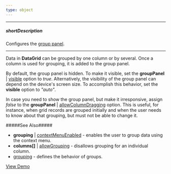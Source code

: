 ```yaml
---
type: object
---
```

---
##### shortDescription
Configures the [group panel](/concepts/10%20UI%20Widgets/70%20Data%20Grid/001%20Visual%20Elements/090%20Group%20Panel.md '/Documentation/Guide/UI_Widgets/Data_Grid/Visual_Elements/#Group_Panel').

---
Data in **DataGrid** can be grouped by one column or by several. Once a column is used for grouping, it is added to the group panel.

By default, the group panel is hidden. To make it visible, set the **groupPanel** | [visible](/api-reference/10%20UI%20Widgets/dxDataGrid/1%20Configuration/groupPanel/visible.md '/Documentation/ApiReference/UI_Widgets/dxDataGrid/Configuration/groupPanel/#visible') option to *true*. Alternatively, the visibility of the group panel can depend on the device's screen size. To accomplish this behavior, set the **visible** option to *"auto"*.

In case you need to show the group panel, but make it irresponsive, assign *false* to the **groupPanel** | [allowColumnDragging](/api-reference/10%20UI%20Widgets/dxDataGrid/1%20Configuration/groupPanel/allowColumnDragging.md '/Documentation/ApiReference/UI_Widgets/dxDataGrid/Configuration/groupPanel/#allowColumnDragging') option. This is useful, for instance, when grid records are grouped initially and when the user needs to know about that grouping, but must not be able to change it.

#####See Also#####
- **grouping** | [contextMenuEnabled](/api-reference/10%20UI%20Widgets/dxDataGrid/1%20Configuration/grouping/contextMenuEnabled.md '/Documentation/ApiReference/UI_Widgets/dxDataGrid/Configuration/grouping/#contextMenuEnabled') - enables the user to group data using the context menu.
- **columns[]** | [allowGrouping](/api-reference/10%20UI%20Widgets/dxDataGrid/1%20Configuration/columns/allowGrouping.md '/Documentation/ApiReference/UI_Widgets/dxDataGrid/Configuration/columns/#allowGrouping') - disallows grouping for an individual column.
- [grouping](/api-reference/10%20UI%20Widgets/dxDataGrid/1%20Configuration/grouping '/Documentation/ApiReference/UI_Widgets/dxDataGrid/Configuration/grouping/') - defines the behavior of groups.

<a href="http://js.devexpress.com/Demos/WidgetsGallery/#demo/datagridgridgroupinglocaldatagrouping/" class="button orange small fix-width-155" style="margin-right: 20px;" target="_blank">View Demo</a>